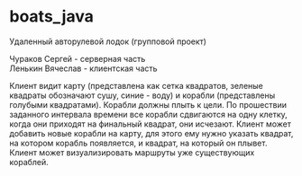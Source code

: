 # boats_java

Удаленный авторулевой лодок (групповой проект)

Чураков Сергей - серверная часть  
Ленькин Вячеслав - клиентская часть

Клиент видит карту (представлена как сетка квадратов, зеленые квадраты обозначают сушу, синие - воду) и корабли (представлены голубыми квадратами). 
Корабли должны плыть к цели. По прошествии заданного интервала времени все корабли сдвигаются на одну клетку, когда они приходят на финальный квадрат, они исчезают.
Клиент может добавить новые корабли на карту, для этого ему нужно указать квадрат, на котором корабль появляется, и квадрат, на который он плывет.
Клиент может визуализировать маршруты уже существующих кораблей.
